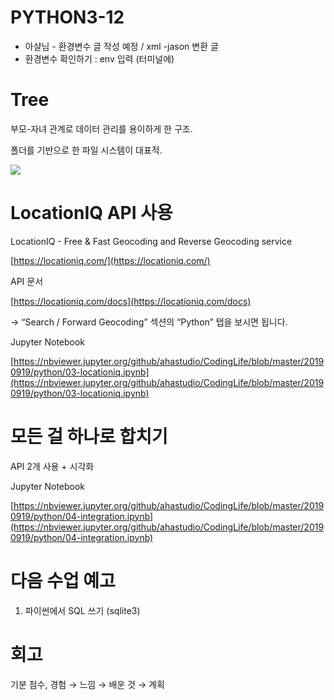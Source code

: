 # PYTHON3-12


- 아샬님 - 환경변수 글 작성 예정 / xml -jason 변환 글
- 환경변수 확인하기 : env 입력 (터미널에)

# Tree

부모-자녀 관계로 데이터 관리를 용이하게 한 구조.

폴더를 기반으로 한 파일 시스템이 대표적.

![](Untitled-a50d5407-12f2-4773-8e05-435cfd517b56.png)

# LocationIQ API 사용

LocationIQ - Free & Fast Geocoding and Reverse Geocoding service

[https://locationiq.com/](https://locationiq.com/)

API 문서

[https://locationiq.com/docs](https://locationiq.com/docs)

→ “Search / Forward Geocoding” 섹션의 “Python” 탭을 보시면 됩니다.

Jupyter Notebook

[https://nbviewer.jupyter.org/github/ahastudio/CodingLife/blob/master/20190919/python/03-locationiq.ipynb](https://nbviewer.jupyter.org/github/ahastudio/CodingLife/blob/master/20190919/python/03-locationiq.ipynb)

# 모든 걸 하나로 합치기

API 2개 사용 + 시각화

Jupyter Notebook

[https://nbviewer.jupyter.org/github/ahastudio/CodingLife/blob/master/20190919/python/04-integration.ipynb](https://nbviewer.jupyter.org/github/ahastudio/CodingLife/blob/master/20190919/python/04-integration.ipynb)

# 다음 수업 예고

1. 파이썬에서 SQL 쓰기 (sqlite3)

# 회고

기분 점수, 경험 → 느낌 → 배운 것 → 계획